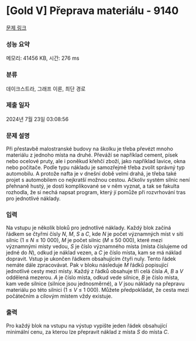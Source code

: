 # [Gold V] Přeprava materiálu - 9140 

[문제 링크](https://www.acmicpc.net/problem/9140) 

### 성능 요약

메모리: 41456 KB, 시간: 276 ms

### 분류

데이크스트라, 그래프 이론, 최단 경로

### 제출 일자

2024년 7월 23일 03:08:56

### 문제 설명

<p>Při přestavbě malostranské budovy na školku je třeba převézt mnoho materiálu z jednoho místa na druhé. Převáží se například cement, písek nebo ocelové pruty, ale i poněkud křehčí zboží, jako například lavice, okna nebo počítače. Podle typu nákladu je samozřejmě třeba zvolit správný typ automobilu. A protože nafta je v dnešní době velmi drahá, je třeba také projet s automobilem co nejkratší možnou cestou. Ačkoliv systém silnic není přehnaně hustý, je dosti komplikované se v něm vyznat, a tak se fakulta rozhodla, že si nechá napsat program, který jí pomůže při rozvrhování tras pro jednotlivé náklady.</p>

### 입력 

 <p>Na vstupu je několik bloků pro jednotlivé náklady. Každý blok začíná řádkem se čtyřmi čísly <var>N</var>, <var>M</var>, <var>S</var> a <var>C</var>, kde <var>N</var> je počet významných míst v síti silnic (1 ≤ <var>N</var> ≤ 10 000), <var>M</var> je počet silnic (<var>M</var> ≤ 50 000), které mezi významnými místy vedou, <var>S</var> je číslo významného místa (místa číslujeme od jedné do <var>N</var>), odkud je náklad vezen, a <var>C</var> je číslo místa, kam se má náklad dopravit. Vstup je ukončen řádkem obsahujícím čtyři nuly. Tento řádek nemáte dále zpracovávat. Pak v bloku následuje <var>M</var> řádků popisující jednotlivé cesty mezi místy. Každý z řádků obsahuje tři celá čísla <var>A</var>, <var>B</var> a <var>V</var> oddělená mezerou. <var>A</var> je číslo místa, odkud vede silnice, <var>B</var> je číslo místa, kam vede silnice (silnice jsou jednosměrné), a <var>V</var> jsou náklady na přepravu materiálu po této silnici (1 ≤ <var>V</var> ≤ 1 000). Můžete předpokládat, že cesta mezi počátečním a cílovým místem vždy existuje.</p>

### 출력 

 <p>Pro každý blok na vstupu na výstup vypište jeden řádek obsahující minimální cenu, za kterou lze přepravit náklad z místa <var>S</var> do místa <var>C</var>.</p>

